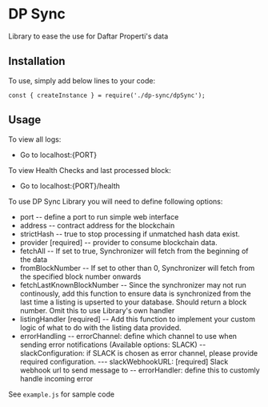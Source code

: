 # DP Sync

Library to ease the use for Daftar Properti's data

## Installation

To use, simply add below lines to your code:
```
const { createInstance } = require('./dp-sync/dpSync');
```

## Usage

To view all logs:
- Go to localhost:{PORT}

To view Health Checks and last processed block:
- Go to localhost:{PORT}/health

To use DP Sync Library you will need to define following options:
- port
-- define a port to run simple web interface
- address
-- contract address for the blockchain
- strictHash
-- true to stop processing if unmatched hash data exist.
- provider [required]
-- provider to consume blockchain data.
- fetchAll
-- If set to true, Synchronizer will fetch from the beginning of the data
- fromBlockNumber
-- If set to other than 0, Synchronizer will fetch from the specified block number onwards
- fetchLastKnownBlockNumber
-- Since the synchronizer may not run continously, add this function to ensure data is synchronized from the last time a listing is upserted to your database. Should return a block number. Omit this to use Library's own handler
- listingHandler [required]
-- Add this function to implement your custom logic of what to do with the listing data provided.
- errorHandling
-- errorChannel: define which channel to use when sending error notifications (Available options: SLACK)
-- slackConfiguration: if SLACK is chosen as error channel, please provide required configuration.
--- slackWebhookURL: [required] Slack webhook url to send message to
-- errorHandler: define this to customly handle incoming error

See `example.js` for sample code



